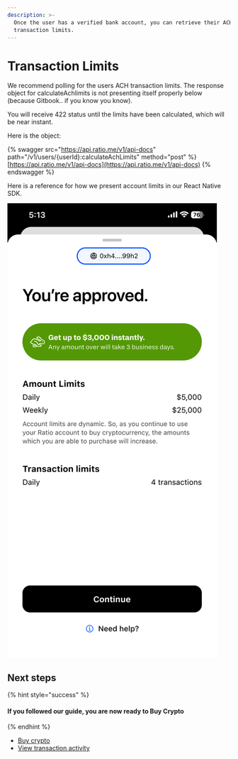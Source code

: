 ```yaml
---
description: >-
  Once the user has a verified bank account, you can retrieve their ACH
  transaction limits.
---
```


# Transaction Limits

We recommend polling for the users ACH transaction limits.  The response object for calculateAchlimits is not presenting itself properly below (because Gitbook.. if you know you know). &#x20;

You will receive 422 status until the limits have been calculated, which will be near instant.

Here is the object:

&#x20;

{% swagger src="https://api.ratio.me/v1/api-docs" path="/v1/users/{userId}:calculateAchLimits" method="post" %}
[https://api.ratio.me/v1/api-docs](https://api.ratio.me/v1/api-docs)
{% endswagger %}

Here is a reference for how we present account limits in our React Native SDK.

![](<../../.gitbook/assets/image (9).png>)

## Next steps

{% hint style="success" %}
#### If you followed our guide, you are now ready to Buy Crypto
{% endhint %}

* [Buy crypto](buy-crypto-ach.md)
* [View transaction activity](../../reference/api/activity.md)
